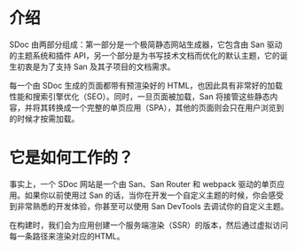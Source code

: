 # 介绍
SDoc 由两部分组成：第一部分是一个极简静态网站生成器，它包含由 San 驱动的主题系统和插件 API，另一个部分是为书写技术文档而优化的默认主题，它的诞生初衷是为了支持 San 及其子项目的文档需求。

每一个由 SDoc 生成的页面都带有预渲染好的 HTML，也因此具有非常好的加载性能和搜索引擎优化（SEO）。同时，一旦页面被加载，San 将接管这些静态内容，并将其转换成一个完整的单页应用（SPA），其他的页面则会只在用户浏览到的时候才按需加载。

# 它是如何工作的？
事实上，一个 SDoc 网站是一个由 San、San Router 和 webpack 驱动的单页应用。如果你以前使用过 San 的话，当你在开发一个自定义主题的时候，你会感受到非常熟悉的开发体验，你甚至可以使用 San DevTools 去调试你的自定义主题。

在构建时，我们会为应用创建一个服务端渲染（SSR）的版本，然后通过虚拟访问每一条路径来渲染对应的HTML。

